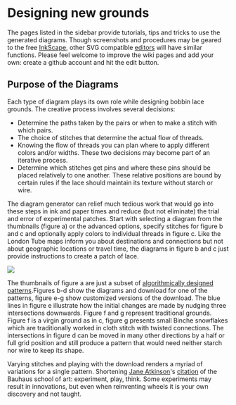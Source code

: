 Designing new grounds
=====================

The pages listed in the sidebar provide tutorials, tips and tricks to use the generated diagrams. Though screenshots and procedures may be geared to the free [InkScape], other SVG compatible [editors] will have similar functions. Please feel welcome to improve the wiki pages and add your own: create a github account and hit the edit button.

[InkScape]: https://inkscape.org
[editors]: https://en.wikipedia.org/wiki/Comparison_of_vector_graphics_editors#File_format_support


Purpose of the Diagrams
-----------------------

Each type of diagram plays its own role while designing bobbin lace grounds. The creative process involves several decisions:

* Determine the paths taken by the pairs or when to make a stitch with which pairs.
* The choice of stitches that determine the actual flow of threads.
* Knowing the flow of threads you can plan where to apply different colors and/or widths. These two decisions may become part of an iterative process.
* Determine which stitches get pins and where these pins should be placed relatively to one another. These relative positions are bound by certain rules if the lace should maintain its texture without starch or wire.

The diagram generator can relief much tedious work that would go into these steps in ink and paper times and reduce (but not eliminate) the trial and error of experimental patches. Start with selecting a diagram from the thumbnails (figure a) or the advanced options, specify stitches for figure b and c and optionally apply colors to individual threads in figure c. Like the London Tube maps inform you about destinations and connections but not about geographic locations or travel time, the diagrams in figure b and c just provide instructions to create a patch of lace.

![](https://raw.githubusercontent.com/wiki/d-bl/TesseLaceD/intro.png)

The thumbnails of figure a are just a subset of [algorithmically designed patterns].Figures b-d show the diagrams and download for one of the patterns, figure e-g show customized versions of the download. The blue lines in figure e illustrate how the initial changes are made by nudging three intersections downwards. Figure f and g represent traditional grounds. Figure f is a virgin ground as in c, figure g presents small Binche snowflakes which are traditionally worked in cloth stitch with twisted connections. The intersections in figure d can be moved in many other directions by a half or full grid position and still produce a pattern that would need neither starch nor wire to keep its shape. 

Varying stitches and playing with the download renders a myriad of variations for a single pattern. Shortening [Jane Atkinson]'s [citation] of the Bauhaus school of art: experiment, play, think. Some experiments may result in innovations, but even when reinventing wheels it is your own discovery and not taught.

[algorithmically designed patterns]: http://tesselace.com/
[Jane Atkinson]: http://www.contemporarylace.com/
[citation]: https://raw.githubusercontent.com/wiki/d-bl/TesseLaceD/bauhaus.png
